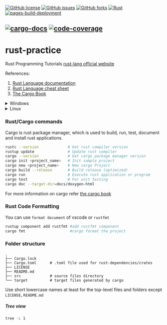 <a href="https://github.com/Neeraj2K18/rust-practice/blob/main/LICENSE"><img alt="GitHub license" src="https://img.shields.io/github/license/Neeraj2K18/rust-practice"></a>
<a href="https://github.com/Neeraj2K18/rust-practice/issues"><img alt="GitHub issues" src="https://img.shields.io/github/issues/Neeraj2K18/rust-practice"></a>
<a href="https://github.com/Neeraj2K18/rust-practice/network"><img alt="GitHub forks" src="https://img.shields.io/github/forks/Neeraj2K18/rust-practice"></a>
[![Rust](https://github.com/Neeraj2K18/rust-practice/actions/workflows/rust.yml/badge.svg?branch=main)](https://github.com/Neeraj2K18/rust-practice/actions/workflows/rust.yml)
[![pages-build-deployment](https://github.com/Neeraj2K18/rust-practice/actions/workflows/pages/pages-build-deployment/badge.svg?branch=main)](https://github.com/Neeraj2K18/rust-practice/actions/workflows/pages/pages-build-deployment)

[![cargo-docs](https://img.shields.io/badge/cargo--docs-deployed-yellow.svg?branch=main)](https://neeraj2k18.github.io/rust-practice/docs/doxygen-html/doc/rust_practice/index.html)
[![code-coverage](https://img.shields.io/badge/code--coverage-deployed-lightgrey.svg?branch=main)](https://neeraj2k18.github.io/rust-practice/docs/gcov-html/index.html)
---
# rust-practice

Rust Programming Tutorials [rust-lang official website](https://www.rust-lang.org/)

References:
  1. [Rust Language documentation](http://rust-lang.github.io/rustup/index.html)
  2. [Rust Language cheat sheet](https://cheats.rs/)
  3. [The Cargo Book](https://doc.rust-lang.org/cargo/)

<details>
  <summary>Windows</summary>

  ### Installation
Download and install `rustup_init.exe` [Installer](https://win.rustup.rs/x86_64) <br>
Pre-requisite [Build Tools for Visual Studio 2022](https://visualstudio.microsoft.com/downloads/?q=build+tools)

VS Code Extn: <br>
[Rust](https://marketplace.visualstudio.com/items?itemName=rust-lang.rust) <br>
[rust-analyzer](https://marketplace.visualstudio.com/items?itemName=matklad.rust-analyzer)
</details>

<details>
  <summary>Linux</summary>

### Installation
```bash
curl --proto '=https' --tlsv1.2 -sSf https://sh.rustup.rs | sh
```
</details>

### Rust/Cargo commands
Cargo is rust package manager, which is used to build, run, test, document and install rust applications.
```bash
rustc --version             # Get rust compiler version
rustup update               # Update rust compiler
cargo --version             # Get cargo package manager version
cargo init <project_name>   # Init sample project
cargo new <project_name>    # New cargo Project
cargo build --release       # Build release (optimized)
cargo run                   # Execute rust application or program
cargo test                  # For unit testing
cargo doc --target-dir=docs/doxygen-html
```
For more information on cargo refer [the cargo book](https://doc.rust-lang.org/cargo/)
### Rust Code Formatting
You can use `format document` of vscode or `rustfmt`
```bash
rustup component add rustfmt #add rustfmt component
cargo fmt                    #cargo format the project
```

### Folder structure
    .
    ├── Cargo.lock
    ├── Cargo.toml      # .toml file used for rust-dependencies/crates
    ├── LICENSE
    ├── README.md
    ├── src             # source files directory
    └── target          # target files generated by cargo
            
Use short lowercase names at least for the top-level files and folders except `LICENSE`, `README.md`

##### Tree view
```bash
tree -L 1
```